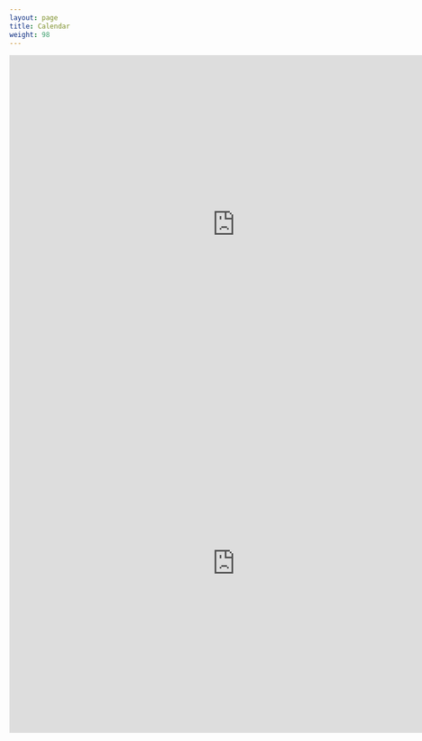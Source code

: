 ```yaml
---
layout: page
title: Calendar
weight: 98
---
```


<iframe src="https://calendar.google.com/calendar/embed?height=600&amp;wkst=1&amp;bgcolor=%23FFFFFF&amp;src=dghfkpt3m281veuq637a6k15ck%40group.calendar.google.com&amp;color=%23882f00&amp;ctz=Europe%2FRome" style="border-width:0" width="800" height="600" frameborder="0" scrolling="no"></iframe>

<iframe src="https://calendar.google.com/calendar/embed?height=600&amp;wkst=1&amp;bgcolor=%23FFFFFF&amp;src=216buql4ri0oee0jkfn2d20l0g%40group.calendar.google.com&amp;color=%23691426&amp;ctz=Europe%2FRome" style="border-width:0" width="800" height="600" frameborder="0" scrolling="no"></iframe>
